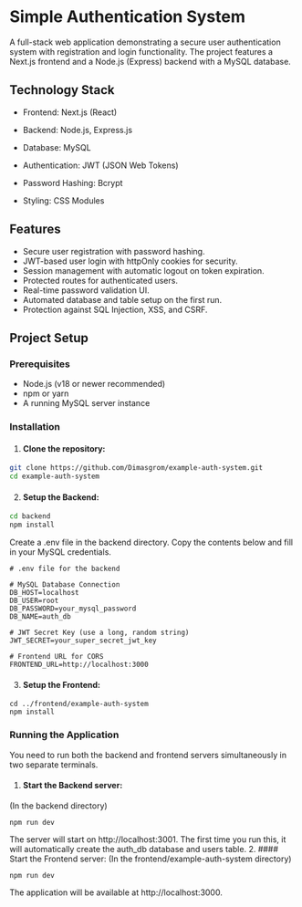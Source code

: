 # Simple Authentication System
A full-stack web application demonstrating a secure user authentication system with registration and login functionality. The project features a Next.js frontend and a Node.js (Express) backend with a MySQL database.

## Technology Stack
+ Frontend: Next.js (React)
+ Backend: Node.js, Express.js
+ Database: MySQL
+ Authentication: JWT (JSON Web Tokens)
+ Password Hashing: Bcrypt

+ Styling: CSS Modules
## Features
+ Secure user registration with password hashing.
+ JWT-based user login with httpOnly cookies for security.
+ Session management with automatic logout on token expiration.
+ Protected routes for authenticated users.
+ Real-time password validation UI.
+ Automated database and table setup on the first run.
+ Protection against SQL Injection, XSS, and CSRF.

## Project Setup

### Prerequisites
+ Node.js (v18 or newer recommended)
+ npm or yarn
+ A running MySQL server instance

### Installation
1. #### Clone the repository:

``` bash 
git clone https://github.com/Dimasgrom/example-auth-system.git
cd example-auth-system
```


2. #### Setup the Backend:
``` bash 
cd backend
npm install
```

Create a .env file in the backend directory. Copy the contents below and fill in your MySQL credentials.
```
# .env file for the backend

# MySQL Database Connection
DB_HOST=localhost
DB_USER=root
DB_PASSWORD=your_mysql_password
DB_NAME=auth_db

# JWT Secret Key (use a long, random string)
JWT_SECRET=your_super_secret_jwt_key

# Frontend URL for CORS
FRONTEND_URL=http://localhost:3000
```

3. #### Setup the Frontend:
```
cd ../frontend/example-auth-system
npm install
```


### Running the Application
You need to run both the backend and frontend servers simultaneously in two separate terminals.

1. #### Start the Backend server:
(In the backend directory)
```
npm run dev
```

The server will start on http://localhost:3001. The first time you run this, it will automatically create the auth_db database and users table.
2. #### Start the Frontend server:
(In the frontend/example-auth-system directory)
```
npm run dev
```

The application will be available at http://localhost:3000.
